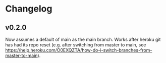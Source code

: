 # Changelog

## v0.2.0

Now assumes a default of main as the main branch.
Works after heroku git has had its repo reset (e.g. after switching from master to main, see https://help.heroku.com/O0EXQZTA/how-do-i-switch-branches-from-master-to-main).
